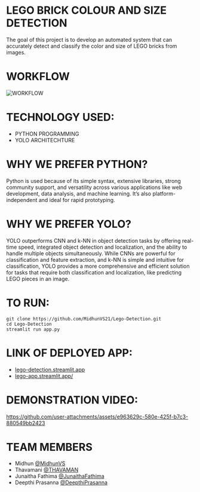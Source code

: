 # LEGO BRICK COLOUR AND SIZE DETECTION
The goal of this project is to develop an automated system that can accurately detect and classify the color and size of LEGO bricks from images.

# WORKFLOW
![WORKFLOW](https://github.com/user-attachments/assets/49037f61-b237-4368-a113-c290fe0b6618)

#  TECHNOLOGY USED: 
- PYTHON PROGRAMMING
- YOLO ARCHITECHTURE

# WHY WE PREFER PYTHON?
Python is used because of its simple syntax, extensive libraries, strong community support, and versatility across various applications like web development, data analysis, and machine learning. It’s also platform-independent and ideal for rapid prototyping.

# WHY WE PREFER YOLO?
YOLO outperforms CNN and k-NN in object detection tasks by offering real-time speed, integrated object detection and localization, and the ability to handle multiple objects simultaneously. While CNNs are powerful for classification and feature extraction, and k-NN is simple and intuitive for classification, YOLO provides a more comprehensive and efficient solution for tasks that require both classification and localization, like predicting LEGO pieces in an image.

# TO RUN:
```
git clone https://github.com/MidhunVS21/Lego-Detection.git
cd Lego-Detection
streamlit run app.py
```

# LINK OF DEPLOYED APP:
- [lego-detection.streamlit.app](https://lego-detection.streamlit.app)
- [lego-app.streamlit.app/](https://lego-app.streamlit.app)

# DEMONSTRATION VIDEO:


https://github.com/user-attachments/assets/e963629c-580e-425f-b7c3-880549bb2423



# TEAM MEMBERS
- Midhun [@MidhunVS](https://github.com/MidhunVS21)
- Thavamani [@THAVAMAN](https://github.com/THAVAMANI-T)
- Junaitha Fathima [@JunaithaFathima](https://github.com/Junai-13)
- Deepthi Prasanna [@DeepthiPrasanna](https://github.com/DeepthiPrasannaIntern)

